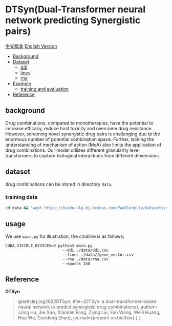 # DTSyn(Dual-Transformer neural network predicting Synergistic pairs)

[中文版本](./README_cn.md) [English Version](./README.md)

* [Background](#background)
* [Dataset](#dataset)
    * [ddi](#ddi)
    * [lincs](#lincs)
    * [rna](#rna)
* [Example](#example)
    * [training and evaluation](#training&evaluation)
* [Reference](#reference)

## background
Drug combinations, compared to monotherapies, have the potential to increase efficacy, reduce host toxicity and overcome drug resistance. However, screening novel synergistic drug pairs is challenging due to the enormous number of potential combination space. Further, lacking the understanding of mechanism of action (MoA) also limits the application of drug combinations. Our model utilizes different granularity level transformers to capture biological interactions from different dimensions.

## dataset
drug combinations can be stored in  directory `data`.
### training data
```sh
cd data && "wget https://baidu-nlp.bj.bcebos.com/PaddleHelix/datasets/drug_synergy_datasets/DTSyn.tgz" && tar xzvf DTSyn.tgz
```

## usage
We use `main.py` for illustration,
the cmdline is as follows:
```
CUDA_VISIBLE_DEVICES=0 python3 main.py 
                         --ddi ./data/ddi.csv
                         --lincs ./data//gene_vector.csv
                         --rna ./data/rna.csv
                         --epochs 150  
```
 
## Reference
**DTSyn**
> @article{jing2022DTSyn,
  title={DTSyn: a dual-transformer-based neural network to predict synergistic drug combinations},
  author={Jing Hu, Jie Gao, Xiaomin Fang, Zijing Liu, Fan Wang, Weili Huang, Hua Wu, Guodong Zhao},
  journal={preprint on bioRxiv}
}
}
